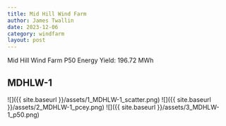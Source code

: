 ```yaml
---
title: Mid Hill Wind Farm
author: James Twallin
date: 2023-12-06
category: windfarm
layout: post
---
```

Mid Hill Wind Farm P50 Energy Yield: 196.72 MWh

MDHLW-1
-------------
![]({{ site.baseurl }}/assets/1_MDHLW-1_scatter.png)
![]({{ site.baseurl }}/assets/2_MDHLW-1_pcey.png)
![]({{ site.baseurl }}/assets/3_MDHLW-1_p50.png)


